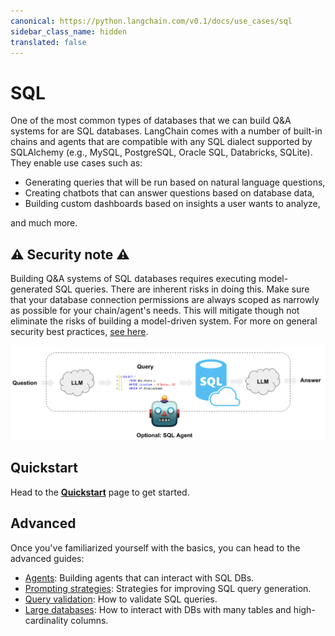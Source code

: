 ```yaml
---
canonical: https://python.langchain.com/v0.1/docs/use_cases/sql
sidebar_class_name: hidden
translated: false
---
```


# SQL

One of the most common types of databases that we can build Q&A systems for are SQL databases. LangChain comes with a number of built-in chains and agents that are compatible with any SQL dialect supported by SQLAlchemy (e.g., MySQL, PostgreSQL, Oracle SQL, Databricks, SQLite). They enable use cases such as:

* Generating queries that will be run based on natural language questions,
* Creating chatbots that can answer questions based on database data,
* Building custom dashboards based on insights a user wants to analyze,

and much more.

## ⚠️ Security note ⚠️

Building Q&A systems of SQL databases requires executing model-generated SQL queries. There are inherent risks in doing this. Make sure that your database connection permissions are always scoped as narrowly as possible for your chain/agent's needs. This will mitigate though not eliminate the risks of building a model-driven system. For more on general security best practices, [see here](/docs/security).

![sql_usecase.png](../../../static/img/sql_usecase.png)

## Quickstart

Head to the **[Quickstart](/docs/use_cases/sql/quickstart)** page to get started.

## Advanced

Once you've familiarized yourself with the basics, you can head to the advanced guides:

* [Agents](/docs/use_cases/sql/agents): Building agents that can interact with SQL DBs.
* [Prompting strategies](/docs/use_cases/sql/prompting): Strategies for improving SQL query generation.
* [Query validation](/docs/use_cases/sql/query_checking): How to validate SQL queries.
* [Large databases](/docs/use_cases/sql/large_db): How to interact with DBs with many tables and high-cardinality columns.